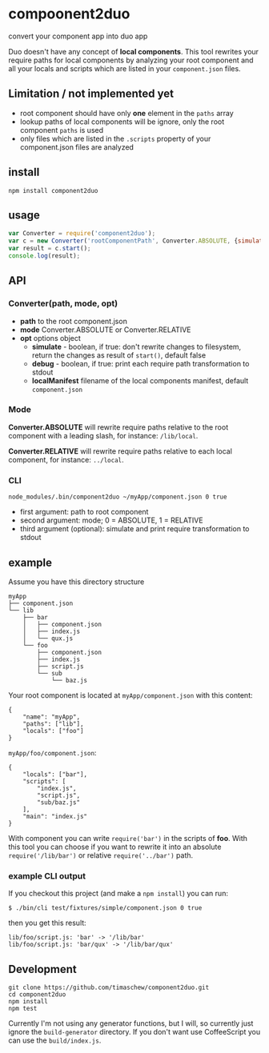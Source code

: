 compoonent2duo
==============

convert your component app into duo app

Duo doesn't have any concept of __local components__.
This tool rewrites your require paths for local components by
analyzing your root component and all your locals and scripts which are listed in your `component.json` files.


## Limitation / not implemented yet
- root component should have only __one__ element in the `paths` array
- lookup paths of local components will be ignore, only the root component `paths` is used
- only files which are listed in the `.scripts` property of your component.json files are analyzed

## install

    npm install component2duo

## usage

```js
var Converter = require('component2duo');
var c = new Converter('rootComponentPath', Converter.ABSOLUTE, {simulate:true});
var result = c.start();
console.log(result);
```

## API

### Converter(path, mode, opt)

- __path__ to the root component.json
- __mode__ Converter.ABSOLUTE or Converter.RELATIVE
- __opt__ options object
    - __simulate__ - boolean, if true: don't rewrite changes to filesystem, return the changes as result of `start()`, default false
    - __debug__ - boolean, if true: print each require path transformation to stdout
    - __localManifest__ filename of the local components manifest, default `component.json`

### Mode
__Converter.ABSOLUTE__ will rewrite require paths relative to the root component with a leading slash, for instance: `/lib/local`.

__Converter.RELATIVE__ will rewrite require paths relative to each local component, for instance: `../local`.

### CLI

    node_modules/.bin/component2duo ~/myApp/component.json 0 true

- first argument: path to root component
- second argument: mode; 0 = ABSOLUTE, 1 = RELATIVE
- third argument (optional): simulate and print require transformation to stdout


## example

Assume you have this directory structure

    myApp
    ├── component.json
    └── lib
        ├── bar
        │   ├── component.json
        │   ├── index.js
        │   └── qux.js
        └── foo
            ├── component.json
            ├── index.js
            ├── script.js
            └── sub
                └── baz.js

Your root component is located at `myApp/component.json` with this content: 

    {
        "name": "myApp",
        "paths": ["lib"],
        "locals": ["foo"]
    }

`myApp/foo/component.json`:

    {
        "locals": ["bar"],
        "scripts": [
            "index.js",
            "script.js",
            "sub/baz.js"
        ],
        "main": "index.js"
    }

With component you can write `require('bar')` in the scripts of __foo__.
With this tool you can choose if you want to rewrite it into an absolute `require('/lib/bar')` or relative `require('../bar')` path.

### example CLI output

If you checkout this project (and make a `npm install`) you can run:

`$ ./bin/cli test/fixtures/simple/component.json 0 true`

then you get this result:

    lib/foo/script.js: 'bar' -> '/lib/bar'
    lib/foo/script.js: 'bar/qux' -> '/lib/bar/qux'

## Development

    git clone https://github.com/timaschew/component2duo.git
    cd component2duo
    npm install
    npm test
    
Currently I'm not using any generator functions, but I will, so currently just ignore the `build-generator` directory. If you don't want use CoffeeScript you can use the `build/index.js`.

